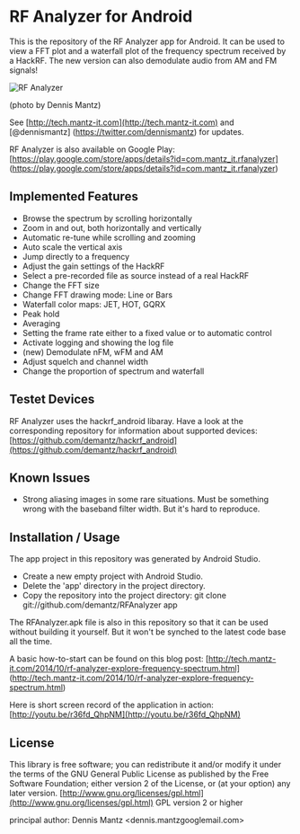 RF Analyzer for Android
=======================

This is the repository of the RF Analyzer app for Android. It can be used
to view a FFT plot and a waterfall plot of the frequency spectrum
received by a HackRF. The new version can also demodulate audio from
AM and FM signals!

![RF Analyzer](http://4.bp.blogspot.com/-gdSsQ1COybM/VEQkplyqFOI/AAAAAAAADt8/hJhA0i6WyYY/s0/RF%2BAnalyzer.jpg)

(photo by Dennis Mantz)

See [http://tech.mantz-it.com](http://tech.mantz-it.com) and [@dennismantz]
(https://twitter.com/dennismantz) for updates.

RF Analyzer is also available on Google Play: 
[https://play.google.com/store/apps/details?id=com.mantz_it.rfanalyzer]
(https://play.google.com/store/apps/details?id=com.mantz_it.rfanalyzer)

Implemented Features
--------------------
* Browse the spectrum by scrolling horizontally
* Zoom in and out, both horizontally and vertically
* Automatic re-tune while scrolling and zooming
* Auto scale the vertical axis
* Jump directly to a frequency
* Adjust the gain settings of the HackRF
* Select a pre-recorded file as source instead of a real HackRF
* Change the FFT size
* Change FFT drawing mode: Line or Bars
* Waterfall color maps: JET, HOT, GQRX
* Peak hold
* Averaging
* Setting the frame rate either to a fixed value or to automatic control
* Activate logging and showing the log file
* (new) Demodulate nFM, wFM and AM
* Adjust squelch and channel width
* Change the proportion of spectrum and waterfall


Testet Devices
--------------

RF Analyzer uses the hackrf_android libaray. Have a look at the corresponding
repository for information about supported devices:
[https://github.com/demantz/hackrf_android](https://github.com/demantz/hackrf_android)

Known Issues
------------
* Strong aliasing images in some rare situations. Must be something wrong with the
  baseband filter width. But it's hard to reproduce.


Installation / Usage
--------------------
The app project in this repository was generated by Android Studio.
* Create a new empty project with Android Studio. 
* Delete the 'app' directory in the project directory.
* Copy the repository into the project directory:
  git clone git://github.com/demantz/RFAnalyzer app

The RFAnalyzer.apk file is also in this repository so that it can be used without 
building it yourself. But it won't be synched to the latest code base all the time.

A basic how-to-start can be found on this blog post:
[http://tech.mantz-it.com/2014/10/rf-analyzer-explore-frequency-spectrum.html]
(http://tech.mantz-it.com/2014/10/rf-analyzer-explore-frequency-spectrum.html)

Here is short screen record of the application in action:
[http://youtu.be/r36fd_QhpNM](http://youtu.be/r36fd_QhpNM)


License
-------
This library is free software; you can redistribute it and/or
modify it under the terms of the GNU General Public
License as published by the Free Software Foundation; either
version 2 of the License, or (at your option) any later version.
[http://www.gnu.org/licenses/gpl.html](http://www.gnu.org/licenses/gpl.html) GPL version 2 or higher

principal author: Dennis Mantz <dennis.mantzgooglemail.com>
